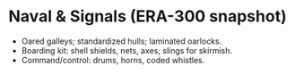 # Naval & Signals (ERA-300 snapshot)
- Oared galleys; standardized hulls; laminated oarlocks.
- Boarding kit: shell shields, nets, axes; slings for skirmish.
- Command/control: drums, horns, coded whistles.
